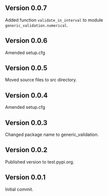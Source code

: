 
## Version 0.0.7

Added function `validate_in_interval` to module `generic_validation.numerical`.

## Version 0.0.6

Amended setup.cfg

## Version 0.0.5

Moved source files to src directory.

## Version 0.0.4

Amended setup.cfg

## Version 0.0.3

Changed package name to generic_validation.


## Version 0.0.2

Published version to test.pypi.org.

## Version 0.0.1

Initial commit.